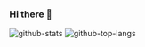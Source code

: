 ### Hi there 👋

<!--
**sato9818/sato9818** is a ✨ _special_ ✨ repository because its `README.md` (this file) appears on your GitHub profile.

Here are some ideas to get you started:

- 🔭 I’m currently working on ...
- 🌱 I’m currently learning ...
- 👯 I’m looking to collaborate on ...
- 🤔 I’m looking for help with ...
- 💬 Ask me about ...
- 📫 How to reach me: ...
- 😄 Pronouns: ...
- ⚡ Fun fact: ...
-->
![github-stats](https://github-readme-stats.vercel.app/api?username=sato9818&count_private=true&theme=react&show_icons=true)
![github-top-langs](https://github-readme-stats.vercel.app/api/top-langs/?username=sato9818&theme=react&hide=c%23)
